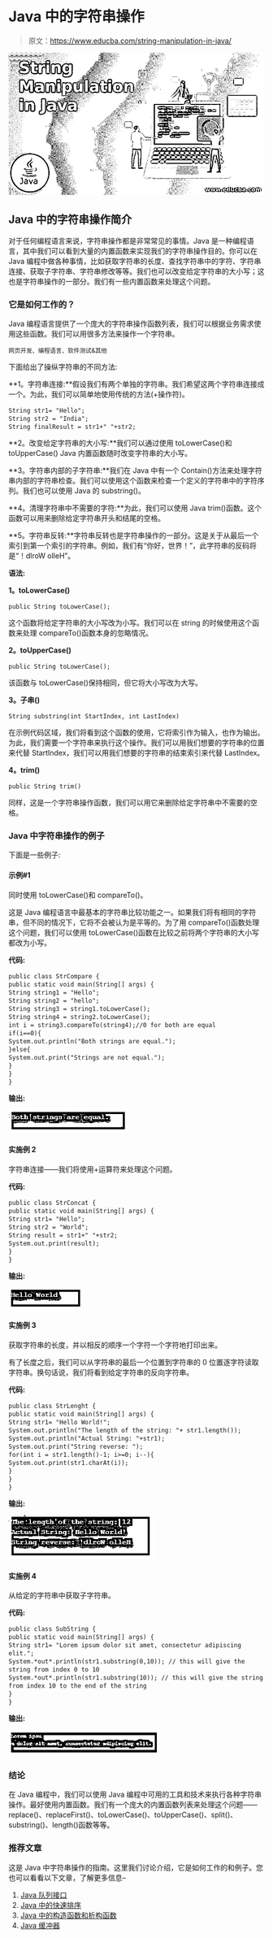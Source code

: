 # Java 中的字符串操作

> 原文：<https://www.educba.com/string-manipulation-in-java/>

![String Manipulation in Java](img/9fb6fe8a346865d41b2b626d8b454b78.png)



## Java 中的字符串操作简介

对于任何编程语言来说，字符串操作都是非常常见的事情。Java 是一种编程语言，其中我们可以看到大量的内置函数来实现我们的字符串操作目的。你可以在 Java 编程中做各种事情，比如获取字符串的长度、查找字符串中的字符、字符串连接、获取子字符串、字符串修改等等。我们也可以改变给定字符串的大小写；这也是字符串操作的一部分。我们有一些内置函数来处理这个问题。

### 它是如何工作的？

Java 编程语言提供了一个庞大的字符串操作函数列表，我们可以根据业务需求使用这些函数。我们可以用很多方法来操作一个字符串。

<small>网页开发、编程语言、软件测试&其他</small>

下面给出了操纵字符串的不同方法:

**1。字符串连接:**假设我们有两个单独的字符串。我们希望这两个字符串连接成一个。为此，我们可以简单地使用传统的方法(+操作符)。

```
String str1= "Hello";
String str2 = "India";
String finalResult = str1+" "+str2;
```

**2。改变给定字符串的大小写:**我们可以通过使用 toLowerCase()和 toUpperCase() Java 内置函数随时改变字符串的大小写。

**3。字符串内部的子字符串:**我们在 Java 中有一个 Contain()方法来处理字符串内部的字符串检查。我们可以使用这个函数来检查一个定义的字符串中的字符序列。我们也可以使用 Java 的 substring()。

**4。清理字符串中不需要的字符:**为此，我们可以使用 Java trim()函数。这个函数可以用来删除给定字符串开头和结尾的空格。

**5。字符串反转:**字符串反转也是字符串操作的一部分。这是关于从最后一个索引到第一个索引的字符串。例如，我们有“你好，世界！”，此字符串的反码将是“！dlroW olleH”。

**语法:**

**1。toLowerCase()**

```
public String toLowerCase();
```

这个函数将给定字符串的大小写改为小写。我们可以在 string 的时候使用这个函数来处理 compareTo()函数本身的忽略情况。

**2。toUpperCase()**

```
public String toLowerCase();
```

该函数与 toLowerCase()保持相同，但它将大小写改为大写。

**3。子串()**

```
String substring(int StartIndex, int LastIndex)
```

在示例代码区域，我们将看到这个函数的使用，它将索引作为输入，也作为输出。为此，我们需要一个字符串来执行这个操作。我们可以用我们想要的字符串的位置来代替 StartIndex，我们可以用我们想要的字符串的结束索引来代替 LastIndex。

**4。trim()**

```
public String trim()
```

同样，这是一个字符串操作函数，我们可以用它来删除给定字符串中不需要的空格。

### Java 中字符串操作的例子

下面是一些例子:

#### 示例#1

同时使用 toLowerCase()和 compareTo()。

这是 Java 编程语言中最基本的字符串比较功能之一。如果我们将有相同的字符串，但不同的情况下，它将不会被认为是平等的。为了用 compareTo()函数处理这个问题，我们可以使用 toLowerCase()函数在比较之前将两个字符串的大小写都改为小写。

**代码:**

```
public class StrCompare {
public static void main(String[] args) {
String string1 = "Hello";
String string2 = "hello";
String string3 = string1.toLowerCase();
String string4 = string2.toLowerCase();
int i = string3.compareTo(string4);//0 for both are equal
if(i==0){
System.out.println("Both strings are equal.");
}else{
System.out.print("Strings are not equal.");
}
}
}
```

**输出:**

![string manipulation in java 1](img/1a335b2b248400edc11976580dc39202.png)



#### 实施例 2

字符串连接——我们将使用+运算符来处理这个问题。

**代码:**

```
public class StrConcat {
public static void main(String[] args) {
String str1= "Hello";
String str2 = "World";
String result = str1+" "+str2;
System.out.print(result);
}
}
```

**输出:**

![string manipulation in java 2](img/119ac256c71149ec1dfba6b154e0c5f5.png)



#### 实施例 3

获取字符串的长度，并以相反的顺序一个字符一个字符地打印出来。

有了长度之后，我们可以从字符串的最后一个位置到字符串的 0 位置逐字符读取字符串。换句话说，我们将看到给定字符串的反向字符串。

**代码:**

```
public class StrLenght {
public static void main(String[] args) {
String str1= "Hello World!";
System.out.println("The length of the string: "+ str1.length());
System.out.println("Actual String: "+str1);
System.out.print("String reverse: ");
for(int i = str1.length()-1; i>=0; i--){
System.out.print(str1.charAt(i));
}
}
}
```

**输出:**

![Example 3](img/c1131697ddaa2a27ac642a2be2e728eb.png)



#### 实施例 4

从给定的字符串中获取子字符串。

**代码:**

```
public class SubString {
public static void main(String[] args) {
String str1= "Lorem ipsum dolor sit amet, consectetur adipiscing elit.";
System.*out*.println(str1.substring(0,10)); // this will give the string from index 0 to 10
System.*out*.println(str1.substring(10)); // this will give the string from index 10 to the end of the string
}
}
```

**输出:**

![substring](img/ea1af2296b753269d749867dfc5ff955.png)



### 结论

在 Java 编程中，我们可以使用 Java 编程中可用的工具和技术来执行各种字符串操作。最好使用内置函数。我们有一个庞大的内置函数列表来处理这个问题——replace()、replaceFirst()、toLowerCase()、toUpperCase()、split()、substring()、length()函数等等。

### 推荐文章

这是 Java 中字符串操作的指南。这里我们讨论介绍，它是如何工作的和例子。您也可以看看以下文章，了解更多信息–

1.  [Java 队列接口](https://www.educba.com/java-queue-interface/)
2.  [Java 中的快速排序](https://www.educba.com/quick-sort-in-java/)
3.  [Java 中的构造函数和析构函数](https://www.educba.com/constructor-and-destructor-in-java/)
4.  [Java 缓冲器](https://www.educba.com/java-bufferedreader/)





